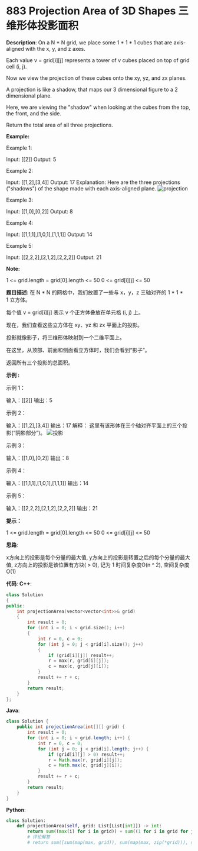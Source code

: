 # 883 Projection Area of 3D Shapes 三维形体投影面积

__Description__:
On a N \* N grid, we place some 1 \* 1 \* 1 cubes that are axis-aligned with the x, y, and z axes.

Each value v = grid[i][j] represents a tower of v cubes placed on top of grid cell (i, j).

Now we view the projection of these cubes onto the xy, yz, and zx planes.

A projection is like a shadow, that maps our 3 dimensional figure to a 2 dimensional plane.

Here, we are viewing the "shadow" when looking at the cubes from the top, the front, and the side.

Return the total area of all three projections.

__Example:__

Example 1:

Input: [[2]]
Output: 5

Example 2:

Input: [[1,2],[3,4]]
Output: 17
Explanation:
Here are the three projections ("shadows") of the shape made with each axis-aligned plane.
![projection](https://s3-lc-upload.s3.amazonaws.com/uploads/2018/08/02/shadow.png)

Example 3:

Input: [[1,0],[0,2]]
Output: 8

Example 4:

Input: [[1,1,1],[1,0,1],[1,1,1]]
Output: 14

Example 5:

Input: [[2,2,2],[2,1,2],[2,2,2]]
Output: 21

__Note:__

1 <= grid.length = grid[0].length <= 50
0 <= grid[i][j] <= 50

__题目描述__:
在 N \* N 的网格中，我们放置了一些与 x，y，z 三轴对齐的 1 \* 1 \* 1 立方体。

每个值 v = grid[i][j] 表示 v 个正方体叠放在单元格 (i, j) 上。

现在，我们查看这些立方体在 xy、yz 和 zx 平面上的投影。

投影就像影子，将三维形体映射到一个二维平面上。

在这里，从顶部、前面和侧面看立方体时，我们会看到“影子”。

返回所有三个投影的总面积。

__示例 :__

示例 1：

输入：[[2]]
输出：5

示例 2：

输入：[[1,2],[3,4]]
输出：17
解释：
这里有该形体在三个轴对齐平面上的三个投影(“阴影部分”)。
![投影](https://s3-lc-upload.s3.amazonaws.com/uploads/2018/08/02/shadow.png)

示例 3：

输入：[[1,0],[0,2]]
输出：8

示例 4：

输入：[[1,1,1],[1,0,1],[1,1,1]]
输出：14

示例 5：

输入：[[2,2,2],[2,1,2],[2,2,2]]
输出：21

__提示：__

1 <= grid.length = grid[0].length <= 50
0 <= grid[i][j] <= 50

__思路__:

x方向上的投影是每个分量的最大值, y方向上的投影是转置之后的每个分量的最大值, z方向上的投影是该位置有方块( > 0), 记为 1
时间复杂度O(n ^ 2), 空间复杂度O(1)

__代码__:
__C++__:

```C++
class Solution 
{
public:
    int projectionArea(vector<vector<int>>& grid) 
    {
        int result = 0;
        for (int i = 0; i < grid.size(); i++) 
        {
            int r = 0, c = 0;
            for (int j = 0; j < grid[i].size(); j++) 
            {
                if (grid[i][j]) result++;
                r = max(r, grid[i][j]);
                c = max(c, grid[j][i]);
            }
            result += r + c;
        }
        return result;
    }
};
```

__Java__:

```Java
class Solution {
    public int projectionArea(int[][] grid) {
        int result = 0;
        for (int i = 0; i < grid.length; i++) {
            int r = 0, c = 0;
            for (int j = 0; j < grid[i].length; j++) {
                if (grid[i][j] > 0) result++;
                r = Math.max(r, grid[i][j]);
                c = Math.max(c, grid[j][i]);
            }
            result += r + c;
        }
        return result;
    }
}
```

__Python__:

```Python
class Solution:
    def projectionArea(self, grid: List[List[int]]) -> int:
        return sum((max(i) for i in grid)) + sum((1 for i in grid for j in i if j)) + sum((max(i) for i in zip(*grid)))
        # 评论解答
        # return sum([sum(map(max, grid)), sum(map(max, zip(*grid))), sum(v > 0 for row in grid for v in row)])
```

